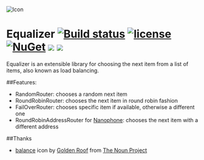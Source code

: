 ![Icon](http://imgur.com/n8AFOnp.png) 
# Equalizer [![Build status](https://ci.appveyor.com/api/projects/status/sj7voayxy3c002an?svg=true)](https://ci.appveyor.com/project/lvermeulen/equalizer) [![license](https://img.shields.io/github/license/lvermeulen/Equalizer.svg?maxAge=2592000)](https://github.com/lvermeulen/Equalizer/blob/master/LICENSE) [![NuGet](https://img.shields.io/nuget/v/Equalizer.Core.svg?maxAge=2592000)](https://www.nuget.org/packages/Equalizer.Core/)  ![](https://img.shields.io/badge/.net-4.5.1-yellowgreen.svg) ![](https://img.shields.io/badge/netstandard-1.6-yellowgreen.svg)
Equalizer is an extensible library for choosing the next item from a list of items, also known as load balancing.

##Features:
* RandomRouter: chooses a random next item
* RoundRobinRouter: chooses the next item in round robin fashion
* FailOverRouter: chooses specific item if available, otherwise a different one
* RoundRobinAddressRouter for [Nanophone](https://github.com/lvermeulen/Nanophone): chooses the next item with a different address

##Thanks
* [balance](https://thenounproject.com/term/balance/203869/) icon by [Golden Roof](https://thenounproject.com/goldenroof/) from [The Noun Project](https://thenounproject.com)
